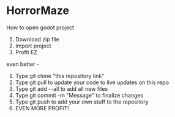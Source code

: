 # HorrorMaze

How to open godot project

1. Download zip file
2. Import project
3. Profit EZ


even better -

1. Type git clone "this repository link"
2. Type git pull to update your code to live updates on this repo
3. Type git add --all to add all new files
4. Type git commit -m "Message" to finalize changes
5. Type git push to add your own stuff to the repository
6. EVEN MORE PROFIT!
